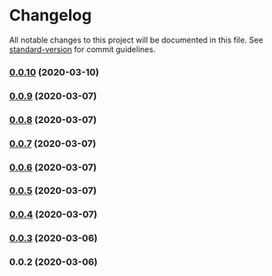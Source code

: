 # Changelog

All notable changes to this project will be documented in this file. See [standard-version](https://github.com/conventional-changelog/standard-version) for commit guidelines.

### [0.0.10](https://github.com/eosrapid/my-eos/compare/v0.0.9...v0.0.10) (2020-03-10)

### [0.0.9](https://github.com/eosrapid/my-eos/compare/v0.0.8...v0.0.9) (2020-03-07)

### [0.0.8](https://github.com/eosrapid/my-eos/compare/v0.0.7...v0.0.8) (2020-03-07)

### [0.0.7](https://github.com/eosrapid/my-eos/compare/v0.0.6...v0.0.7) (2020-03-07)

### [0.0.6](https://github.com/eosrapid/my-eos/compare/v0.0.5...v0.0.6) (2020-03-07)

### [0.0.5](https://github.com/eosrapid/my-eos/compare/v0.0.4...v0.0.5) (2020-03-07)

### [0.0.4](https://github.com/eosrapid/my-eos/compare/v0.0.3...v0.0.4) (2020-03-07)

### [0.0.3](https://github.com/eosrapid/my-eos/compare/v0.0.2...v0.0.3) (2020-03-06)

### 0.0.2 (2020-03-06)
